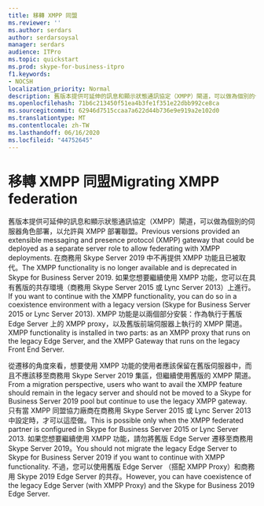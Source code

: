 ```yaml
---
title: 移轉 XMPP 同盟
ms.reviewer: ''
ms.author: serdars
author: serdarsoysal
manager: serdars
audience: ITPro
ms.topic: quickstart
ms.prod: skype-for-business-itpro
f1.keywords:
- NOCSH
localization_priority: Normal
description: 舊版本提供可延伸的訊息和顯示狀態通訊協定（XMPP）閘道，可以做為個別的伺服器角色部署，以允許與 XMPP 部署聯盟。 在商務用 Skype Server 2019 中 & 已過時，已不再提供 XMPP 功能。 如果您想要繼續使用 XMPP 功能，可在具有舊版版本的 coexitence 環境中 availed （商務用 Skype Server 2015/Lync Server 2013）。 XMPP 功能是以兩個部分安裝：作為執行于舊版 Edge Server 上的 XMPP proxy，以及舊版前端伺服器上執行的 XMPP 閘道。
ms.openlocfilehash: 71b6c213450f51ea4b3fe1f351e22dbb992ce8ca
ms.sourcegitcommit: 62946d7515ccaa7a622d44b736e9e919a2e102d0
ms.translationtype: MT
ms.contentlocale: zh-TW
ms.lasthandoff: 06/16/2020
ms.locfileid: "44752645"
---
```

# <a name="migrating-xmpp-federation"></a><span data-ttu-id="cce59-106">移轉 XMPP 同盟</span><span class="sxs-lookup"><span data-stu-id="cce59-106">Migrating XMPP federation</span></span>

<span data-ttu-id="cce59-107">舊版本提供可延伸的訊息和顯示狀態通訊協定（XMPP）閘道，可以做為個別的伺服器角色部署，以允許與 XMPP 部署聯盟。</span><span class="sxs-lookup"><span data-stu-id="cce59-107">Previous versions provided an extensible messaging and presence protocol (XMPP) gateway that could be deployed as a separate server role to allow federating with XMPP deployments.</span></span> <span data-ttu-id="cce59-108">在商務用 Skype Server 2019 中不再提供 XMPP 功能且已被取代。</span><span class="sxs-lookup"><span data-stu-id="cce59-108">The XMPP functionality is no longer available and is deprecated in Skype for Business Server 2019.</span></span> <span data-ttu-id="cce59-109">如果您想要繼續使用 XMPP 功能，您可以在具有舊版的共存環境（商務用 Skype Server 2015 或 Lync Server 2013）上進行。</span><span class="sxs-lookup"><span data-stu-id="cce59-109">If you want to continue with the XMPP functionality, you can do so in a coexistence environment with a legacy version (Skype for Business Server 2015 or Lync Server 2013).</span></span> <span data-ttu-id="cce59-110">XMPP 功能是以兩個部分安裝：作為執行于舊版 Edge Server 上的 XMPP proxy，以及舊版前端伺服器上執行的 XMPP 閘道。</span><span class="sxs-lookup"><span data-stu-id="cce59-110">XMPP functionality is installed in two parts: as an XMPP proxy that runs on the legacy Edge Server, and the XMPP Gateway that runs on the legacy Front End Server.</span></span> 
  
<span data-ttu-id="cce59-111">從遷移的角度來看，想要使用 XMPP 功能的使用者應該保留在舊版伺服器中，而且不應該移至商務用 Skype Server 2019 集區，但繼續使用舊版的 XMPP 閘道。</span><span class="sxs-lookup"><span data-stu-id="cce59-111">From a migration perspective, users who want to avail the XMPP feature should remain in the legacy server and should not be moved to a Skype for Business Server 2019 pool but continue to use the legacy XMPP gateway.</span></span> <span data-ttu-id="cce59-112">只有當 XMPP 同盟協力廠商在商務用 Skype Server 2015 或 Lync Server 2013 中設定時，才可以這麼做。</span><span class="sxs-lookup"><span data-stu-id="cce59-112">This is possible only when the XMPP federated partner is configured in Skype for Business Server 2015 or Lync Server 2013.</span></span> <span data-ttu-id="cce59-113">如果您想要繼續使用 XMPP 功能，請勿將舊版 Edge Server 遷移至商務用 Skype Server 2019。</span><span class="sxs-lookup"><span data-stu-id="cce59-113">You should not migrate the legacy Edge Server to Skype for Business Server 2019 if you want to continue with XMPP functionality.</span></span> <span data-ttu-id="cce59-114">不過，您可以使用舊版 Edge Server （搭配 XMPP Proxy）和商務用 Skype 2019 Edge Server 的共存。</span><span class="sxs-lookup"><span data-stu-id="cce59-114">However, you can have coexistence of the legacy Edge Server (with XMPP Proxy) and the Skype for Business 2019 Edge Server.</span></span>
  

    

